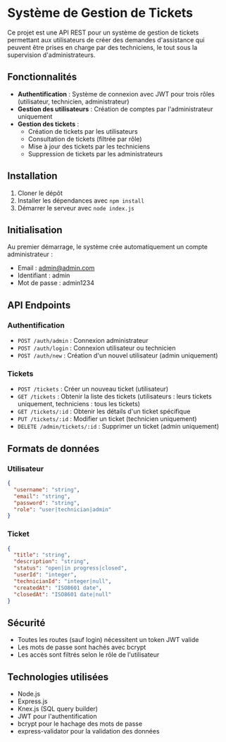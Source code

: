 # Système de Gestion de Tickets

Ce projet est une API REST pour un système de gestion de tickets permettant aux utilisateurs de créer des demandes d'assistance qui peuvent être prises en charge par des techniciens, le tout sous la supervision d'administrateurs.

## Fonctionnalités

- **Authentification** : Système de connexion avec JWT pour trois rôles (utilisateur, technicien, administrateur)
- **Gestion des utilisateurs** : Création de comptes par l'administrateur uniquement
- **Gestion des tickets** :
    - Création de tickets par les utilisateurs
    - Consultation de tickets (filtrée par rôle)
    - Mise à jour des tickets par les techniciens
    - Suppression de tickets par les administrateurs

## Installation

1. Cloner le dépôt
2. Installer les dépendances avec `npm install`
3. Démarrer le serveur avec `node index.js`

## Initialisation

Au premier démarrage, le système crée automatiquement un compte administrateur :
- Email : admin@admin.com
- Identifiant : admin
- Mot de passe : admin1234

## API Endpoints

### Authentification

- `POST /auth/admin` : Connexion administrateur
- `POST /auth/login` : Connexion utilisateur ou technicien
- `POST /auth/new` : Création d'un nouvel utilisateur (admin uniquement)

### Tickets

- `POST /tickets` : Créer un nouveau ticket (utilisateur)
- `GET /tickets` : Obtenir la liste des tickets (utilisateurs : leurs tickets uniquement, techniciens : tous les tickets)
- `GET /tickets/:id` : Obtenir les détails d'un ticket spécifique
- `PUT /tickets/:id` : Modifier un ticket (technicien uniquement)
- `DELETE /admin/tickets/:id` : Supprimer un ticket (admin uniquement)

## Formats de données

### Utilisateur

```json
{
  "username": "string",
  "email": "string",
  "password": "string",
  "role": "user|technician|admin"
}
```

### Ticket

```json
{
  "title": "string",
  "description": "string",
  "status": "open|in progress|closed",
  "userId": "integer",
  "technicianId": "integer|null",
  "createdAt": "ISO8601 date",
  "closedAt": "ISO8601 date|null"
}
```

## Sécurité

- Toutes les routes (sauf login) nécessitent un token JWT valide
- Les mots de passe sont hachés avec bcrypt
- Les accès sont filtrés selon le rôle de l'utilisateur

## Technologies utilisées

- Node.js
- Express.js
- Knex.js (SQL query builder)
- JWT pour l'authentification
- bcrypt pour le hachage des mots de passe
- express-validator pour la validation des données